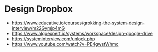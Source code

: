# Design Dropbox
- https://www.educative.io/courses/grokking-the-system-design-interview/m22Gymjp4mG
- https://www.algoexpert.io/systems/workspace/design-google-drive
- https://systeminterview.com/unlock.php
- https://www.youtube.com/watch?v=PE4gwstWhmc
